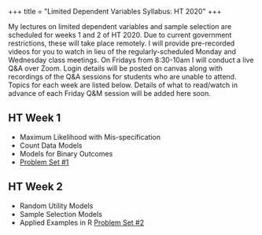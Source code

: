 +++
title = "Limited Dependent Variables Syllabus: HT 2020"
+++

My lectures on limited dependent variables and sample selection are scheduled for weeks 1 and 2 of HT 2020. Due to current government restrictions, these will take place remotely. I will provide pre-recorded videos for you to watch in lieu of the regularly-scheduled Monday and Wednesday class meetings. On Fridays from 8:30-10am I will conduct a live Q&A over Zoom. Login details will be posted on canvas along with recordings of the Q&A sessions for students who are unable to attend. Topics for each week are listed below. Details of what to read/watch in advance of each Friday Q&M session will be added here soon.

## HT Week 1
* Maximum Likelihood with Mis-specification
* Count Data Models
* Models for Binary Outcomes
* [Problem Set #1](./ps1.pdf)

## HT Week 2
* Random Utility Models
* Sample Selection Models
* Applied Examples in R
[Problem Set #2](./ps2.pdf)



